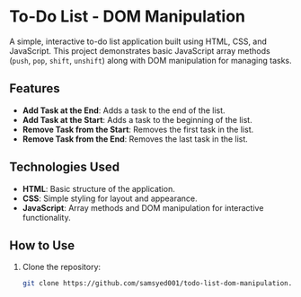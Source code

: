 # To-Do List - DOM Manipulation

A simple, interactive to-do list application built using HTML, CSS, and JavaScript. This project demonstrates basic JavaScript array methods (`push`, `pop`, `shift`, `unshift`) along with DOM manipulation for managing tasks.

## Features

- **Add Task at the End**: Adds a task to the end of the list.
- **Add Task at the Start**: Adds a task to the beginning of the list.
- **Remove Task from the Start**: Removes the first task in the list.
- **Remove Task from the End**: Removes the last task in the list.

## Technologies Used

- **HTML**: Basic structure of the application.
- **CSS**: Simple styling for layout and appearance.
- **JavaScript**: Array methods and DOM manipulation for interactive functionality.

## How to Use

1. Clone the repository:
   ```bash
   git clone https://github.com/samsyed001/todo-list-dom-manipulation.git
